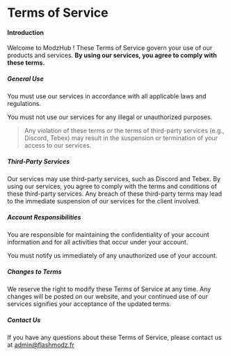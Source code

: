 # Terms of Service

#### Introduction
Welcome to ModzHub !
These Terms of Service govern your use of our products and services. 
**By using our services, you agree to comply with these terms.**

##### General Use
You must use our services in accordance with all applicable laws and regulations.

You must not use our services for any illegal or unauthorized purposes.

> Any violation of these terms or the terms of third-party services (e.g., Discord, Tebex) may result in the suspension or termination of your access to our services.

##### Third-Party Services
Our services may use third-party services, such as Discord and Tebex. By using our services, you agree to comply with the terms and conditions of these third-party services. Any breach of these third-party terms may lead to the immediate suspension of our services for the client involved.

##### Account Responsibilities
You are responsible for maintaining the confidentiality of your account information and for all activities that occur under your account.

You must notify us immediately of any unauthorized use of your account.

##### Changes to Terms
We reserve the right to modify these Terms of Service at any time. Any changes will be posted on our website, and your continued use of our services signifies your acceptance of the updated terms.

##### Contact Us
If you have any questions about these Terms of Service, please contact us at admin@flashmodz.fr
